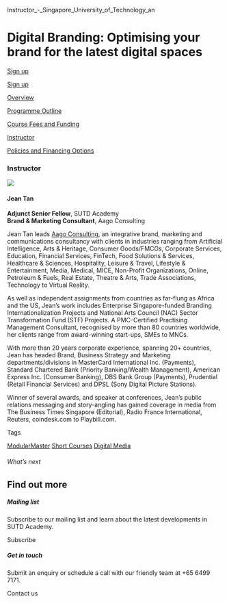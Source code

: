 Instructor_-_Singapore_University_of_Technology_an



Digital Branding: Optimising your brand for the latest digital spaces
=====================================================================

[Sign up](/admissions/academy/short-courses/short-courses-registration/?coursename=digital-branding-optimising-your-brand-for-the-latest-digital-spaces&coursedate=20250701-20250805)

[Sign up](/admissions/academy/short-courses/short-courses-registration/?coursename=digital-branding-optimising-your-brand-for-the-latest-digital-spaces&coursedate=20250701-20250805)

[Overview](/course/digital-branding-optimising-your-brand-for-the-latest-digital-spaces/#tabs)

[Programme Outline](/course/digital-branding-optimising-your-brand-for-the-latest-digital-spaces/programme-outline/#tabs)

[Course Fees and Funding](/course/digital-branding-optimising-your-brand-for-the-latest-digital-spaces/course-fees-and-funding/#tabs)

[Instructor](/course/digital-branding-optimising-your-brand-for-the-latest-digital-spaces/instructor/#tabs)

[Policies and Financing Options](/course/digital-branding-optimising-your-brand-for-the-latest-digital-spaces/policies-and-financing-options/#tabs)

### Instructor

![](https://www.sutd.edu.sg/wp-content/uploads/2024/12/jeantan-1.jpg?w=120)

#### **Jean Tan**

**Adjunct Senior Fellow**, SUTD Academy  
**Brand & Marketing Consultant**, Aago Consulting

Jean Tan leads [Aago Consulting](http://www.aagocorp.com/), an integrative brand, marketing and communications consultancy with clients in industries ranging from Artificial Intelligence, Arts & Heritage, Consumer Goods/FMCGs, Corporate Services, Education, Financial Services, FinTech, Food Solutions & Services, Healthcare & Sciences, Hospitality, Leisure & Travel, Lifestyle & Entertainment, Media, Medical, MICE, Non-Profit Organizations, Online, Petroleum & Fuels, Real Estate, Theatre & Arts, Trade Associations, Technology to Virtual Reality.

As well as independent assignments from countries as far-flung as Africa and the US, Jean’s work includes Enterprise Singapore-funded Branding Internationalization Projects and National Arts Council (NAC) Sector Transformation Fund (STF) Projects. A PMC-Certified Practising Management Consultant, recognised by more than 80 countries worldwide, her clients range from award-winning start-ups, SMEs to MNCs.

With more than 20 years corporate experience, spanning 20+ countries, Jean has headed Brand, Business Strategy and Marketing departments/divisions in MasterCard International Inc. (Payments), Standard Chartered Bank (Priority Banking/Wealth Management), American Express Inc. (Consumer Banking), DBS Bank Group (Payments), Prudential (Retail Financial Services) and DPSL (Sony Digital Picture Stations).

Winner of several awards, and speaker at conferences, Jean’s public relations messaging and story-angling has gained coverage in media from The Business Times Singapore (Editorial), Radio France International, Reuters, coindesk.com to Playbill.com.

Tags

[ModularMaster](/admissions/academy/courses-and-modules/?academy-type-course=792)
[Short Courses](/admissions/academy/courses-and-modules/?academy-type-course=780)
[Digital Media](/admissions/academy/courses-and-modules/?discipline=1711)

###### What’s next

Find out more
-------------

##### Mailing list

Subscribe to our mailing list and learn about the latest developments in SUTD Academy.

Subscribe

##### Get in touch

Submit an enquiry or schedule a call with our friendly team at +65 6499 7171.

Contact us

